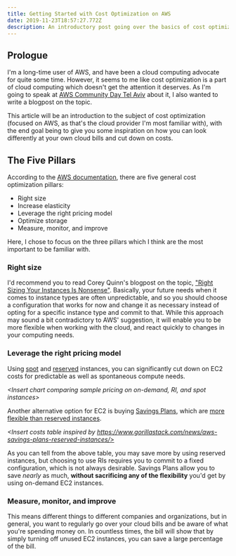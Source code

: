 ```yaml
---
title: Getting Started with Cost Optimization on AWS
date: 2019-11-23T18:57:27.772Z
description: An introductory post going over the basics of cost optimization in the cloud, and how to save money when using AWS.
---
```


## Prologue

I'm a long-time user of AWS, and have been a cloud computing advocate for quite some time. However, it seems to me like cost optimization is a part of cloud computing which doesn't get the attention it deserves. As I'm going to speak at [AWS Community Day Tel Aviv](https://awscommunitydaytelaviv2019.splashthat.com) about it, I also wanted to write a blogpost on the topic.

This article will be an introduction to the subject of cost optimization (focused on AWS, as that's the cloud provider I'm most familiar with), with the end goal being to give you some inspiration on how you can look differently at your own cloud bills and cut down on costs.

## The Five Pillars

According to the [AWS documentation](https://docs.aws.amazon.com/whitepapers/latest/cost-optimization-laying-the-foundation/cost-optimization-pillars.html), there are five general cost optimization pillars:

- Right size
- Increase elasticity
- Leverage the right pricing model
- Optimize storage
- Measure, monitor, and improve

Here, I chose to focus on the three pillars which I think are the most important to be familiar with.

### Right size

I'd recommend you to read Corey Quinn's blogpost on the topic, ["Right Sizing Your Instances Is Nonsense"](https://www.lastweekinaws.com/blog/right-sizing-your-instances-is-nonsense/). Basically, your future needs when it comes to instance types are often unpredictable, and so you should choose a configuration that works for now and change it as necessary instead of opting for a specific instance type and commit to that. While this approach may sound a bit contradictory to AWS' suggestion, it will enable you to be more flexible when working with the cloud, and react quickly to changes in your computing needs.

### Leverage the right pricing model

Using [spot](https://aws.amazon.com/ec2/spot/) and [reserved](https://docs.aws.amazon.com/AWSEC2/latest/UserGuide/ec2-reserved-instances.html) instances, you can significantly cut down on EC2 costs for predictable as well as spontaneous compute needs.

_<Insert chart comparing sample pricing on on-demand, RI, and spot instances>_

Another alternative option for EC2 is buying [Savings Plans](https://docs.aws.amazon.com/savingsplans/latest/userguide/what-is-savings-plans.html), which are [more flexible than reserved instances](https://docs.aws.amazon.com/savingsplans/latest/userguide/what-is-savings-plans.html#sp-ris).

_<Insert costs table inspired by https://www.gorillastack.com/news/aws-savings-plans-reserved-instances/>_

As you can tell from the above table, you may save more by using reserved instances, but choosing to use RIs requires you to commit to a fixed configuration, which is not always desirable. Savings Plans allow you to save _nearly_ as much, **without sacrificing any of the flexibility** you'd get by using on-demand EC2 instances.

### Measure, monitor, and improve

This means different things to different companies and organizations, but in general, you want to regularly go over your cloud bills and be aware of what you're spending money on. In countless times, the bill will show that by simply turning off unused EC2 instances, you can save a large percentage of the bill.

